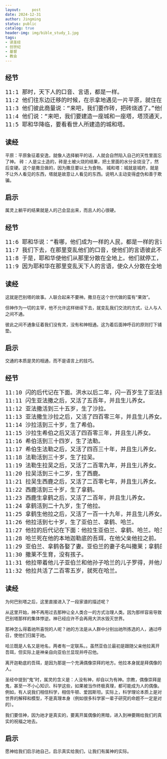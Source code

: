 ```yaml
---
layout:     post
date: 2024-12-31
author: Jingming
status: public
catalog: true
header-img: img/bible_study_1.jpg
tags:
- 读圣经
- 创世纪
- 基督
- 教会
---
```


## 经节
<pre style="font-size: 18px;">
11:1 那时，天下人的口音、言语，都是一样。
11:2 他们往东边迁移的时候，在示拿地遇见一片平原，就住在那里。
11:3 他们彼此商量说：“来吧，我们要作砖，把砖烧透了。”他们就拿砖当石头，又拿石漆当灰泥。
11:4 他们说：“来吧，我们要建造一座城和一座塔，塔顶通天，为要传扬我们的名，免得我们分散在全地上。”
11:5 耶和华降临，要看看世人所建造的城和塔。
</pre>

## 读经

平原：平原象征着安逸，就像人选择躺平的话，人就会自然陷入自己的天性里面忘了神。
砖：人是尘土造的，砖是土被火烧的结果，把土里面的水分全烧没了，然后变硬。这个是撒旦做的，因为撒旦要以土为食物。
城和塔：城就是城府，就是不让外人看见的东西，塔就是故意让人看见的东西。说明人主动变得虚伪和善于欺骗。

## 启示

属灵上躺平的结果就是人的己会显出来，而且人的心很硬。

## 经节

<pre style="font-size: 18px;">
11:6 耶和华说：“看哪，他们成为一样的人民，都是一样的言语，如今既作起这事来，以后他们所要作的事就没有不成就的了。
11:7 我们下去，在那里变乱他们的口音，使他们的言语彼此不通。”
11:8 于是，耶和华使他们从那里分散在全地上。他们就停工，不造那城了。
11:9 因为耶和华在那里变乱天下人的言语，使众人分散在全地上，所以那城名叫巴别（就是“变乱”的意思）。
</pre>

## 读经

这就是巴别塔的故事。人联合起来不要神。撒旦在这个世代做的蛮有“果效”。

但神作为一切的主宰，他不允许这样继续下去，就变乱我们交流的方式，让人与人之间不通。

彼此之间不通象征着我们没有灵，没有和神相通。这为着后面神呼召的原则打下铺垫。

## 启示

交通的本质是灵的相通，而不是语言上的技巧。


## 经节
<pre style="font-size: 18px;">
11:10 闪的后代记在下面。洪水以后二年，闪一百岁生了亚法撒。
11:11 闪生亚法撒之后，又活了五百年，并且生儿养女。
11:12 亚法撒活到三十五岁，生了沙拉。
11:13 亚法撒生沙拉之后，又活了四百零三年，并且生儿养女。
11:14 沙拉活到三十岁，生了希伯。
11:15 沙拉生希伯之后又活了四百零三年，并且生儿养女。
11:16 希伯活到三十四岁，生了法勒。
11:17 希伯生法勒之后，又活了四百三十年，并且生儿养女。
11:18 法勒活到三十岁，生了拉吴。
11:19 法勒生拉吴之后，又活了二百零九年，并且生儿养女。
11:20 拉吴活到三十二岁，生了西鹿。
11:21 拉吴生西鹿之后，又活了二百零七年，并且生儿养女。
11:22 西鹿活到三十岁，生了拿鹤。
11:23 西鹿生拿鹤之后，又活了二百年，并且生儿养女。
11:24 拿鹤活到二十九岁，生了他拉。
11:25 拿鹤生他拉之后，又活了一百一十九年，并且生儿养女。
11:26 他拉活到七十岁，生了亚伯兰、拿鹤、哈兰。
11:27 他拉的后代记在下面：他拉生亚伯兰、拿鹤、哈兰。哈兰生罗得。
11:28 哈兰死在他的本地迦勒底的吾珥，在他父亲他拉之前。
11:29 亚伯兰、拿鹤各娶了妻。亚伯兰的妻子名叫撒莱；拿鹤的妻子名叫密迦，是哈兰的女儿。哈兰是密迦和亦迦的父亲。
11:30 撒莱不生育，没有孩子。
11:31 他拉带着他儿子亚伯兰和他孙子哈兰的儿子罗得，并他儿妇亚伯兰的妻子撒莱，出了迦勒底的吾珥，要往迦南地去。他们走到哈兰，就住在那里。
11:32 他拉共活了二百零五岁，就死在哈兰。
</pre>

## 读经

为何巴别塔之后，这里直接进入了一段家谱的描述呢？

从这里开始，神不再用过去那种让全人类合一的方式治理人类。因为那样容易导致巴别塔那样的集体悖逆。神已经应许不会再用大洪水毁灭世界。

那神怎么得着祂所喜悦的人呢？祂的方法是从人群中分别出祂所拣选的人，通过呼召，使他们归属于祂。

哈兰既是人名又是地名，两者有一定联系。。虽然亚伯兰最初是跟随父亲他拉离开吾珥，但实际上是神亲自向亚伯兰显现并呼召他。

离开迦勒底的吾珥，是因为那是一个充满偶像崇拜的地方。他拉本身就是拜偶像的人。

圣经中提到“鬼”时，属灵的含义是：人没有神，却自以为有神。宗教，偶像崇拜是鬼，甚至一不小心知识、科学这些，如果被当作终极真理，都可能成为人的偶像。例如，有人说我们相信科学，相信牛顿、爱因斯坦。实际上，科学理论本质上是对世界的解释和模型，不是真理本身（例如很多科学家一辈子研究的命题不一定是对的）。

我们要信神，因为祂才是真实的，要离开属偶像的黑暗，进入到神要赐给我们的真实的祝福之地去。

## 启示

愿神给我们启示祂自己，启示真实给我们，让我们有属神的实际。